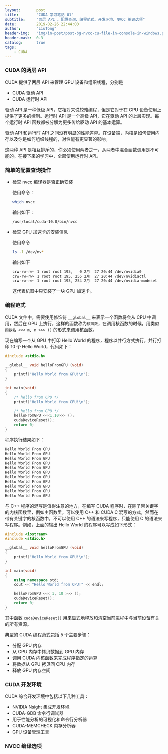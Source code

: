 ```yaml
---
layout:       post
title:        "CUDA 学习笔记 01"
subtitle:     "两层 API 、配置查询、编程范式、开发环境、NVCC 编译选项"
date:         2019-02-26 22:44:00
author:       "LiuTong"
header-img:   "img/in-post/post-bg-nvcc-cu-file-in-console-in-windows.png"
header-mask:  0.3
catalog:      true
tags:
    - CUDA
---
```


### CUDA 的两层 API

CUDA 提供了两层 API 来管理 GPU 设备和组织线程，分别是

* CUDA 驱动 API
* CUDA 运行时 API

驱动 API 是一种低级 API，它相对来说较难编程，但是它对于在 GPU 设备使用上提供了更多的控制。运行时 API 是一个高级 API，它在驱动 API 的上层实现。每个运行时 API 函数都被分解为更多传给驱动 API 的基本运算。

驱动 API 和运行时 API 之间没有明显的性能差异。在设备端，内核是如何使用内存以及你是如何组织线程的，对性能有更显著的影响。

这两种 API 是相互排斥的，你必须使用两者之一，从两者中混合函数调用是不可能的。在接下来的学习中，全部使用运行时 API。

### 简单的配置查询操作

* 检查 nvcc 编译器是否正确安装

    使用命令：

    ```bash
    which nvcc
    ```

    输出如下：

    ```bash
    /usr/local/cuda-10.0/bin/nvcc
    ```

* 检查 GPU 加速卡的安装信息

    使用命令

    ```bash
    ls -l /dev/nv*
    ```

    输出如下

    ```bash
    crw-rw-rw- 1 root root 195,   0 2月  27 20:44 /dev/nvidia0
    crw-rw-rw- 1 root root 195, 255 2月  27 20:44 /dev/nvidiactl
    crw-rw-rw- 1 root root 195, 254 2月  27 20:44 /dev/nvidia-modeset
    ```

    这代表机器中只安装了一块 GPU 加速卡。

### 编程范式

CUDA 文件中，需要使用修饰符 `__global__` 来表示一个函数将会从 CPU 中调用，然后在 GPU 上执行，这样的函数称为`核函数`，在调用核函数的时候，用类似 `函数名 <<< m, n >>> ()` 的形式来调用核函数。

现在编写一个从 GPU 中打印 Hello World 的程序，程序以并行方式执行，并行打印 10 个 Hello World，代码如下：

```cpp
#include <stdio.h>

__global__ void helloFromGPU (void)
{
    printf("Hello World from GPU!\n");
}

int main(void)
{
    /* hello from CPU */
    printf("Hello World from CPU!\n");

    /* hello from GPU */
    helloFromGPU <<<1,10>>> ();
    cudaDeviceReset();
    return 0;
}
```

程序执行结果如下：

```bash
Hello World From CPU
Hello World From GPU
Hello World From GPU
Hello World From GPU
Hello World From GPU
Hello World From GPU
Hello World From GPU
Hello World From GPU
Hello World From GPU
Hello World From GPU
Hello World From GPU
```

与 C++ 程序的混写是值得注意的地方，在编写 CUDA 程序时，在除了带关键字的内核函数里，例如主函数里，可以使用 C++ 和 CUDA C 混写的方式，然而在带有关键字的核函数中，不可以使用 C++ 的语法来写程序，只能使用 C 的语法来写程序。例如，上面的输出 Hello World 的程序可以写成如下形式：

```cpp
#include <iostream> 
#include <stdio.h>

__global__ void helloFromGPU (void)
{
    printf("Hello World from GPU!\n");
}

int main(void)
{
    using namespace std;
    cout << "Hello World from CPU!" << endl;

    helloFromGPU <<< 1, 10 >>> ();
    cudaDeviceReset();
    return 0;
}
```

其中函数 `cudaDeviceReset()` 用来显式地释放和清空当前进程中与当前设备有关的所有资源。

典型的 CUDA 编程范式包括 5 个主要步骤：

- 分配 GPU 内存
- 从 CPU 内存中拷贝数据到 GPU 内存
- 调用 CUDA 内核函数来完成程序指定的运算
- 将数据从 GPU 拷贝回 CPU 内存
- 释放 GPU 内存空间

### CUDA 开发环境

CUDA 综合开发环境中包括以下几种工具：

- NVIDIA Nsight 集成开发环境
- CUDA-GDB 命令行调试器
- 用于性能分析的可视化和命令行分析器
- CUDA-MEMCHECK 内存分析器
- GPU 设备管理工具

### NVCC 编译选项



